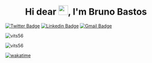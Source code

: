 <h1 align="center">Hi dear <img src="https://raw.githubusercontent.com/kaueMarques/kaueMarques/master/hi.gif" width="30px">, I'm Bruno Bastos</h1>

[![Twitter Badge](https://img.shields.io/badge/-@vits56-6633cc?style=flat-square&labelColor=6633cc&logo=twitter&logoColor=white&link=https://twitter.com/vits56)](https://twitter.com/vits56)
[![Linkedin Badge](https://img.shields.io/badge/-Bruno%20Bastos-6633cc?style=flat-square&logo=Linkedin&logoColor=white&link=https://www.linkedin.com/in/bruno-bastos-duarte-b172b4125/)](https://www.linkedin.com/in/bruno-bastos-duarte-b172b4125/)
[![Gmail Badge](https://img.shields.io/badge/-bastosduartebruno@gmail.com-6633cc?style=flat-square&logo=Gmail&logoColor=white&link=mailto:bastosduartebruno@gmail.com)](mailto:bastosduartebruno@gmail.com)
  

  
  <img src="https://github-readme-stats.vercel.app/api?username=vits56&show_icons=true" alt="vits56"/> 
</p>


<p align="left"> <img src="https://komarev.com/ghpvc/?username=vits56" alt="vits56" /> </p>


[![wakatime](https://wakatime.com/badge/user/1a1c3b7d-3d23-49ea-aaab-5fd875ba9f60.svg)](https://wakatime.com/@1a1c3b7d-3d23-49ea-aaab-5fd875ba9f60)
